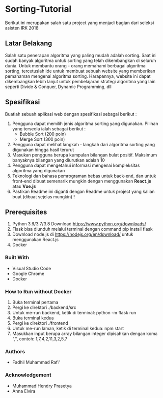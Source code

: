 # Sorting-Tutorial
Berikut ini merupakan salah satu project yang menjadi bagian dari seleksi asisten IRK 2018

## Latar Belakang
Salah satu penerapan algoritma yang paling mudah adalah sorting. Saat ini sudah banyak algoritma untuk sorting yang telah dikembangkan di seluruh dunia. Untuk membantu orang - orang memahami berbagai algoritma sorting, tercetuslah ide untuk membuat sebuah website yang memberikan pemahaman mengenai algoritma sorting. Harapannya, website ini dapat dikembangkan lebih lanjut untuk pembelajaran strategi algoritma yang lain seperti Divide & Conquer, Dynamic Programming, dll

## Spesifikasi
Buatlah sebuah aplikasi web dengan spesifikasi sebagai berikut :
 1. Pengguna dapat memilih jenis algoritma sorting yang digunakan. Pilihan yang tersedia ialah sebagai berikut : 
	* Bubble Sort (200 poin)
	* Merge Sort (300 poin)
 2. Pengguna dapat melihat langkah - langkah dari algoritma sorting yang digunakan hingga hasil terurut
 3. Masukan pengguna berupa kumpulan bilangan bulat positif. Maksimum banyaknya bilangan yang diurutkan adalah 10
 4. Pengguna dapat mengetahui informasi mengenai kompleksitas algoritma yang digunakan
 5. Teknologi dan bahasa pemrograman bebas untuk back-end, dan untuk front-end dibuat semenarik mungkin dengan menggunakan **React.js** atau **Vue.js**
 6. Pastikan Readme ini diganti dengan Readme untuk project yang kalian buat (dibuat sejelas mungkin) !
 
## Prerequisites
1. Python 3.6/3.7/3.8 Download https://www.python.org/downloads/
2. Flask bisa diunduh melalui terminal dengan command pip install flask
3. Download node.js di https://nodejs.org/en/download/ untuk menggunakan React.js
4. Docker

### Built With
- Visual Studio Code
- Google Chrome
- Docker

### How to Run without Docker
1. Buka terminal pertama
2. Pergi ke direktori ./backend/src
3. Untuk me-run backend, ketik di terminal:  python -m flask run 
4. Buka terminal kedua
5. Pergi ke direktori ./frontend
6. Untuk me-run laman, ketik di terminal kedua: npm start
7. Masukkan input berupa array bilangan integer dipisahkan dengan koma ",", contoh: 1,7,4,2,11,3,2,5,7

### Authors
- Fadhil Muhammad Rafi'

### Acknowledgement
- Muhammad Hendry Prasetya
- Anna Elvira
